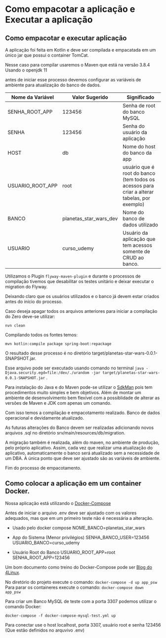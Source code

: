 # Como empacotar a aplicação e Executar a aplicação

## Como empacotar e executar aplicação
 
A aplicação foi feita em Kotlin e deve ser compilada e empacatada em um único jar que possui o container TomCat.

Nesse caso para compilar usaremos o Maven que está na versão 3.8.4 Usando o openjdk 11

antes de iniciar esse processo devemos configurar as variáveis de ambiente para atualização do banco de dados.

| Nome da Variável | Valor Sugerido         | Significado                                                                                  |
|------------------|------------------------|----------------------------------------------------------------------------------------------|
| SENHA_ROOT_APP   | 123456                 | Senha de root do banco MySQL                                                                 |
| SENHA            | 123456                 | Senha do usuário da aplicação                                                                |
| HOST             | db                     | Nome do host do banco da app                                                                 |
| USUARIO_ROOT_APP | root                   | usuário que é root do banco (tem todos os acessos para criar a alterar tabelas, por exemplo) |
| BANCO            | planetas_star_wars_dev | Nome do banco de dados utilizado                                                             |
| USUARIO          | curso_udemy            | Usuário da aplicação que tem acessos somente de CRUD ao banco.                               |

Utilizamos o Plugin `flyway-maven-plugin` e durante o processos de compilação tivemos que desabilitar os testes unitário e deixar executar o migration do Flyway.

Deixando claro que os usuários utilizados e o banco já devem estar criados antes do início do processo.

Caso deseja apagar todos os arquivos anteriores para iniciar a compilação do Zero deve-se utilizar:

`nvn clean`

Compilando todos os fontes temos:

`mvn kotlin:compile package spring-boot:repackage`

O resultado desse processo é no diretório target/planetas-star-wars-0.0.1-SNAPSHOT.jar.

Esse arquivo pode ser executado usando comando no terminal `java -Djava.security.egd=file:/dev/./urandom -jar target/planetas-star-wars-0.0.1-SNAPSHOT.jar` .  

Para instalação do Java e do Maven pode-se utilizar o  [SdkMan](https://sdkman.io/) pois tem procedimentos muito simples e bem objetivos. Além de montar um ambiente de desenvolvimento bem flexível com a possiblidade de alterar as versões de Maven e JDK com apenas um comando.

Com isso temos a compilação e empacotamento realizado. Banco de dados operacional e devidamente atualizado. 

As futuras alterações do Banco devem ser realizadas adicionando novos arquivos .sql no diretório srv/main/resources/db/migration.  

A migração também é realizada, além do maven, no ambiente de produção, pelo próprio aplicativo. Assim, cada vez que realizar uma atualização do aplicativo, automaticamente o banco será atualizado sem a necessidade de um DBA. A única ponto que deve ser ajustado são as variáveis de ambiente.

Fim do processo de empacotamento.

## Como colocar a aplicação em um container Docker.

Nossa aplicação está utilizando o  [Docker-Compose](https://docs.docker.com/compose/)

Antes de iniciar o arquivo .env deve ser ajustado com os valores adequados, mas que em um primeiro teste não é necessária a alteração.

- Usado pelo docker compose
NOME_BANCO=planetas_star_wars

- App do Sistema (Menor privilégios)
SENHA_BANCO_USER=123456
USUARIO_BANCO=curso_udemy

- Usuário Root do Banco
USUARIO_ROOT_APP=root
SENHA_ROOT_APP=123456

Um bom documento como treino do Docker-Compose pode ser [Blog do 4Linux](https://blog.4linux.com.br/docker-compose-explicado/).

No diretório do projeto execute o comando: `docker-compose -d up app_psw`
Para parar os containeres execute o comando: `docker-compose down app_psw`

Para criar um Banco MySQL de teste com a porta 3307 podemos utilizar o comando Docker:

`docker-compose -f docker-compose-mysql-test.yml up`


Para conectar use o host localhost, porta 3307, usuário root e senha 123456 (Que estão definidos no arquvivo .env)



